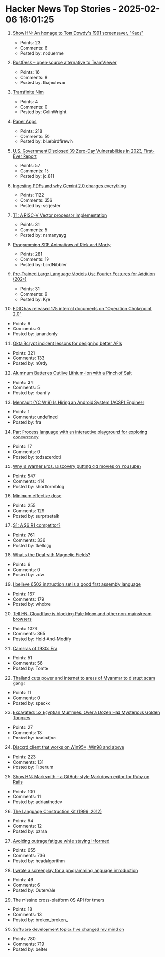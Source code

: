 # Hacker News Top Stories - 2025-02-06 16:01:25

1. [Show HN: An homage to Tom Dowdy's 1991 screensaver, "Kaos"](https://thestrikeagency.com/kaos/)
   - Points: 23
   - Comments: 6
   - Posted by: noduerme

2. [RustDesk – open-source alternative to TeamViewer](https://github.com/rustdesk/rustdesk)
   - Points: 16
   - Comments: 8
   - Posted by: Brajeshwar

3. [Transfinite Nim](https://jdh.hamkins.org/transfinite-nim/)
   - Points: 4
   - Comments: 0
   - Posted by: ColinWright

4. [Paper Apps](https://gladdendesign.com/collections/paper-apps)
   - Points: 218
   - Comments: 50
   - Posted by: bluebirdfirewin

5. [U.S. Government Disclosed 39 Zero-Day Vulnerabilities in 2023, First-Ever Report](https://www.zetter-zeroday.com/u-s-government-disclosed-39-zero-day-vulnerabilities-in-2023-per-first-ever-report/)
   - Points: 57
   - Comments: 15
   - Posted by: jc_811

6. [Ingesting PDFs and why Gemini 2.0 changes everything](https://www.sergey.fyi/articles/gemini-flash-2)
   - Points: 1122
   - Comments: 356
   - Posted by: serjester

7. [T1: A RISC-V Vector processor implementation](https://github.com/chipsalliance/t1)
   - Points: 31
   - Comments: 5
   - Posted by: namanyayg

8. [Programming SDF Animations of Rick and Morty](https://danielchasehooper.com/posts/code-animated-rick/)
   - Points: 281
   - Comments: 19
   - Posted by: LordNibbler

9. [Pre-Trained Large Language Models Use Fourier Features for Addition (2024)](https://arxiv.org/abs/2406.03445)
   - Points: 31
   - Comments: 9
   - Posted by: Kye

10. [FDIC has released 175 internal documents on "Operation Chokepoint 2.0"](https://www.fdic.gov/foia/correspondence-related-crypto-related-activities)
   - Points: 9
   - Comments: 0
   - Posted by: janandonly

11. [Okta Bcrypt incident lessons for designing better APIs](https://n0rdy.foo/posts/20250121/okta-bcrypt-lessons-for-better-apis/)
   - Points: 321
   - Comments: 133
   - Posted by: n0rdy

12. [Aluminum Batteries Outlive Lithium-Ion with a Pinch of Salt](https://spectrum.ieee.org/aluminum-battery)
   - Points: 24
   - Comments: 5
   - Posted by: rbanffy

13. [Memfault (YC W19) Is Hiring an Android System (AOSP) Engineer](https://jobs.lever.co/memfault/1904a421-de92-46bf-8864-2965582cd6df)
   - Points: 1
   - Comments: undefined
   - Posted by: fra

14. [Par: Process language with an interactive playground for exploring concurrency](https://github.com/faiface/par-lang)
   - Points: 17
   - Comments: 0
   - Posted by: todsacerdoti

15. [Why is Warner Bros. Discovery putting old movies on YouTube?](https://tedium.co/2025/02/05/warner-bros-youtube-full-movie-releases/)
   - Points: 547
   - Comments: 414
   - Posted by: shortformblog

16. [Minimum effective dose](https://winnielim.org/journal/minimum-effective-dose/)
   - Points: 255
   - Comments: 129
   - Posted by: surprisetalk

17. [S1: A $6 R1 competitor?](https://timkellogg.me/blog/2025/02/03/s1)
   - Points: 761
   - Comments: 336
   - Posted by: tkellogg

18. [What's the Deal with Magnetic Fields?](https://lcamtuf.substack.com/p/whats-the-deal-with-magnetic-fields)
   - Points: 6
   - Comments: 0
   - Posted by: zdw

19. [I believe 6502 instruction set is a good first assembly language](https://nemanjatrifunovic.substack.com/p/6502-is-a-good-starting-point-for)
   - Points: 167
   - Comments: 179
   - Posted by: whobre

20. [Tell HN: Cloudflare is blocking Pale Moon and other non-mainstream browsers](undefined)
   - Points: 1074
   - Comments: 365
   - Posted by: Hold-And-Modify

21. [Cameras of 1930s Era](https://licm.org.uk/livingImage/1930Room.html)
   - Points: 51
   - Comments: 56
   - Posted by: Tomte

22. [Thailand cuts power and internet to areas of Myanmar to disrupt scam gangs](https://www.bitdefender.com/en-us/blog/hotforsecurity/thailand-cuts-power-and-internet-to-areas-of-myanmar-to-disrupt-scam-gangs)
   - Points: 11
   - Comments: 0
   - Posted by: speckx

23. [Excavated: 52 Egyptian Mummies. Over a Dozen Had Mysterious Golden Tongues](https://www.popularmechanics.com/science/archaeology/a63412049/golden-mummy-tongues/)
   - Points: 27
   - Comments: 13
   - Posted by: bookofjoe

24. [Discord client that works on Win95*, Win98 and above](https://github.com/DiscordMessenger/dm)
   - Points: 223
   - Comments: 131
   - Posted by: Tiberium

25. [Show HN: Marksmith – a GitHub-style Markdown editor for Ruby on Rails](https://avohq.io/blog/ruby-on-rails-markdown-editor-marksmith)
   - Points: 100
   - Comments: 11
   - Posted by: adrianthedev

26. [The Language Construction Kit (1996, 2012)](https://www.zompist.com/kit.html)
   - Points: 94
   - Comments: 12
   - Posted by: pzrsa

27. [Avoiding outrage fatigue while staying informed](https://www.scientificamerican.com/podcast/episode/how-to-avoid-outrage-fatigue-and-tune-in-without-burning-out/)
   - Points: 655
   - Comments: 736
   - Posted by: headalgorithm

28. [I wrote a screenplay for a programming language introduction](https://jan.miksovsky.com/)
   - Points: 46
   - Comments: 6
   - Posted by: OuterVale

29. [The missing cross-platform OS API for timers](https://gaultier.github.io/blog/the_missing_cross_platform_os_api_for_timers.html)
   - Points: 18
   - Comments: 13
   - Posted by: broken_broken_

30. [Software development topics I've changed my mind on](https://chriskiehl.com/article/thoughts-after-10-years)
   - Points: 780
   - Comments: 719
   - Posted by: belter

